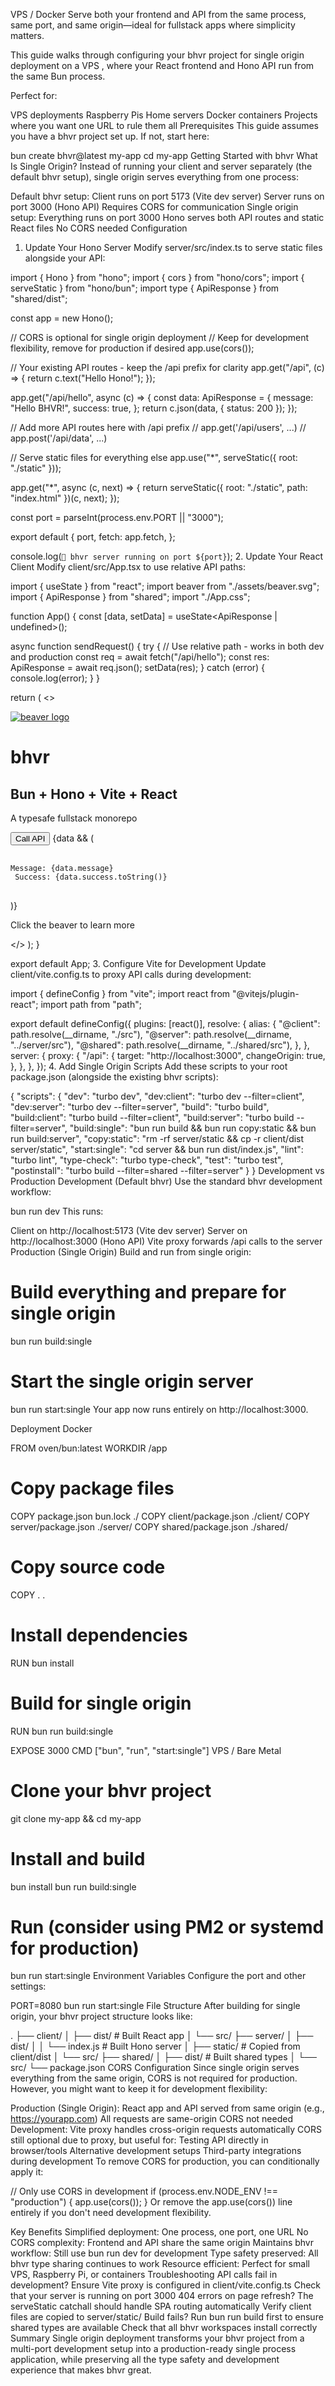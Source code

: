 VPS / Docker
Serve both your frontend and API from the same process, same port, and same origin—ideal for fullstack apps where simplicity matters.

This guide walks through configuring your bhvr project for single origin deployment on a VPS , where your React frontend and Hono API run from the same Bun process.

Perfect for:

VPS deployments
Raspberry Pis
Home servers
Docker containers
Projects where you want one URL to rule them all
Prerequisites
This guide assumes you have a bhvr project set up. If not, start here:


bun create bhvr@latest my-app
cd my-app
Getting Started with bhvr
What Is Single Origin?
Instead of running your client and server separately (the default bhvr setup), single origin serves everything from one process:

Default bhvr setup:
Client runs on port 5173 (Vite dev server)
Server runs on port 3000 (Hono API)
Requires CORS for communication
Single origin setup:
Everything runs on port 3000
Hono serves both API routes and static React files
No CORS needed
Configuration
1. Update Your Hono Server
Modify server/src/index.ts to serve static files alongside your API:


import { Hono } from "hono";
import { cors } from "hono/cors";
import { serveStatic } from "hono/bun";
import type { ApiResponse } from "shared/dist";
 
const app = new Hono();
 
// CORS is optional for single origin deployment
// Keep for development flexibility, remove for production if desired
app.use(cors());
 
// Your existing API routes - keep the /api prefix for clarity
app.get("/api", (c) => {
  return c.text("Hello Hono!");
});
 
app.get("/api/hello", async (c) => {
  const data: ApiResponse = {
    message: "Hello BHVR!",
    success: true,
  };
  return c.json(data, { status: 200 });
});
 
// Add more API routes here with /api prefix
// app.get('/api/users', ...)
// app.post('/api/data', ...)
 
// Serve static files for everything else
app.use("*", serveStatic({ root: "./static" }));
 
app.get("*", async (c, next) => {
  return serveStatic({ root: "./static", path: "index.html" })(c, next);
});
 
const port = parseInt(process.env.PORT || "3000");
 
export default {
  port,
  fetch: app.fetch,
};
 
console.log(`🦫 bhvr server running on port ${port}`);
2. Update Your React Client
Modify client/src/App.tsx to use relative API paths:


import { useState } from "react";
import beaver from "./assets/beaver.svg";
import { ApiResponse } from "shared";
import "./App.css";
 
function App() {
  const [data, setData] = useState<ApiResponse | undefined>();
 
  async function sendRequest() {
    try {
      // Use relative path - works in both dev and production
      const req = await fetch("/api/hello");
      const res: ApiResponse = await req.json();
      setData(res);
    } catch (error) {
      console.log(error);
    }
  }
 
  return (
    <>
      <div>
        <a href='https://github.com/stevedylandev/bhvr' target='_blank'>
          <img src={beaver} className='logo' alt='beaver logo' />
        </a>
      </div>
      <h1>bhvr</h1>
      <h2>Bun + Hono + Vite + React</h2>
      <p>A typesafe fullstack monorepo</p>
      <div className='card'>
        <button onClick={sendRequest}>Call API</button>
        {data && (
          <pre className='response'>
            <code>
              Message: {data.message} <br />
              Success: {data.success.toString()}
            </code>
          </pre>
        )}
      </div>
      <p className='read-the-docs'>Click the beaver to learn more</p>
    </>
  );
}
 
export default App;
3. Configure Vite for Development
Update client/vite.config.ts to proxy API calls during development:


import { defineConfig } from "vite";
import react from "@vitejs/plugin-react";
import path from "path";
 
export default defineConfig({
  plugins: [react()],
  resolve: {
    alias: {
      "@client": path.resolve(__dirname, "./src"),
      "@server": path.resolve(__dirname, "../server/src"),
      "@shared": path.resolve(__dirname, "../shared/src"),
    },
  },
  server: { 
    proxy: { 
      "/api": { 
        target: "http://localhost:3000", 
        changeOrigin: true, 
      }, 
    }, 
  }, 
});
4. Add Single Origin Scripts
Add these scripts to your root package.json (alongside the existing bhvr scripts):


{
  "scripts": {
    "dev": "turbo dev",
    "dev:client": "turbo dev --filter=client",
    "dev:server": "turbo dev --filter=server",
    "build": "turbo build",
    "build:client": "turbo build --filter=client",
    "build:server": "turbo build --filter=server",
    "build:single": "bun run build && bun run copy:static && bun run build:server",
    "copy:static": "rm -rf server/static && cp -r client/dist server/static",
    "start:single": "cd server && bun run dist/index.js",
    "lint": "turbo lint",
    "type-check": "turbo type-check",
    "test": "turbo test",
    "postinstall": "turbo build --filter=shared --filter=server"
  }
}
Development vs Production
Development (Default bhvr)
Use the standard bhvr development workflow:


bun run dev
This runs:

Client on http://localhost:5173 (Vite dev server)
Server on http://localhost:3000 (Hono API)
Vite proxy forwards /api calls to the server
Production (Single Origin)
Build and run from single origin:


# Build everything and prepare for single origin
bun run build:single
 
# Start the single origin server
bun run start:single
Your app now runs entirely on http://localhost:3000.

Deployment
Docker

FROM oven/bun:latest
WORKDIR /app
 
# Copy package files
COPY package.json bun.lock ./
COPY client/package.json ./client/
COPY server/package.json ./server/
COPY shared/package.json ./shared/
 
# Copy source code
COPY . .
 
# Install dependencies
RUN bun install
 
# Build for single origin
RUN bun run build:single
 
EXPOSE 3000
CMD ["bun", "run", "start:single"]
VPS / Bare Metal

# Clone your bhvr project
git clone <your-repo> my-app && cd my-app
 
# Install and build
bun install
bun run build:single
 
# Run (consider using PM2 or systemd for production)
bun run start:single
Environment Variables
Configure the port and other settings:


PORT=8080 bun run start:single
File Structure
After building for single origin, your bhvr project structure looks like:


.
├── client/
│   ├── dist/           # Built React app
│   └── src/
├── server/
│   ├── dist/
│   │   └── index.js    # Built Hono server
│   ├── static/         # Copied from client/dist
│   └── src/
├── shared/
│   ├── dist/           # Built shared types
│   └── src/
└── package.json
CORS Configuration
Since single origin serves everything from the same origin, CORS is not required for production. However, you might want to keep it for development flexibility:

Production (Single Origin):
React app and API served from same origin (e.g., https://yourapp.com)
All requests are same-origin
CORS not needed
Development:
Vite proxy handles cross-origin requests automatically
CORS still optional due to proxy, but useful for:
Testing API directly in browser/tools
Alternative development setups
Third-party integrations during development
To remove CORS for production, you can conditionally apply it:


// Only use CORS in development
if (process.env.NODE_ENV !== "production") {
  app.use(cors());
}
Or remove the app.use(cors()) line entirely if you don't need development flexibility.

Key Benefits
Simplified deployment: One process, one port, one URL
No CORS complexity: Frontend and API share the same origin
Maintains bhvr workflow: Still use bun run dev for development
Type safety preserved: All bhvr type sharing continues to work
Resource efficient: Perfect for small VPS, Raspberry Pi, or containers
Troubleshooting
API calls fail in development?
Ensure Vite proxy is configured in client/vite.config.ts
Check that your server is running on port 3000
404 errors on page refresh?
The serveStatic catchall should handle SPA routing automatically
Verify client files are copied to server/static/
Build fails?
Run bun run build first to ensure shared types are available
Check that all bhvr workspaces install correctly
Summary
Single origin deployment transforms your bhvr project from a multi-port development setup into a production-ready single process application, while preserving all the type safety and development experience that makes bhvr great.